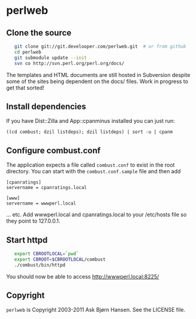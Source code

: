 # perlweb

## Clone the source

```sh
   git clone git://git.develooper.com/perlweb.git  # or from github
   cd perlweb
   git submodule update --init
   svn co http://svn.perl.org/perl.org/docs/ 
```

The templates and HTML documents are still hosted in Subversion
despite some of the sites being dependent on the docs/ files. Work in
progress to get that sorted!

## Install dependencies

If you have Dist::Zilla and App::cpanminus installed you can just run:

   `((cd combust; dzil listdeps); dzil listdeps) | sort -u | cpanm`

## Configure combust.conf

The application expects a file called `combust.conf` to exist in the
root directory.  You can start with the `combust.conf.sample` file and
then add

```
[cpanratings]
servername = cpanratings.local

[www]
servername = wwwperl.local

```

... etc.  Add wwwperl.local and cpanratings.local to your /etc/hosts
file so they point to 127.0.0.1.


## Start httpd

```sh
   export CBROOTLOCAL=`pwd`
   export CBROOT=$CBROOTLOCAL/combust
   ./combust/bin/httpd
```

You should now be able to access http://wwwperl.local:8225/


## Copyright

`perlweb` is Copyright 2003-2011 Ask Bjørn Hansen.  See the LICENSE file.

